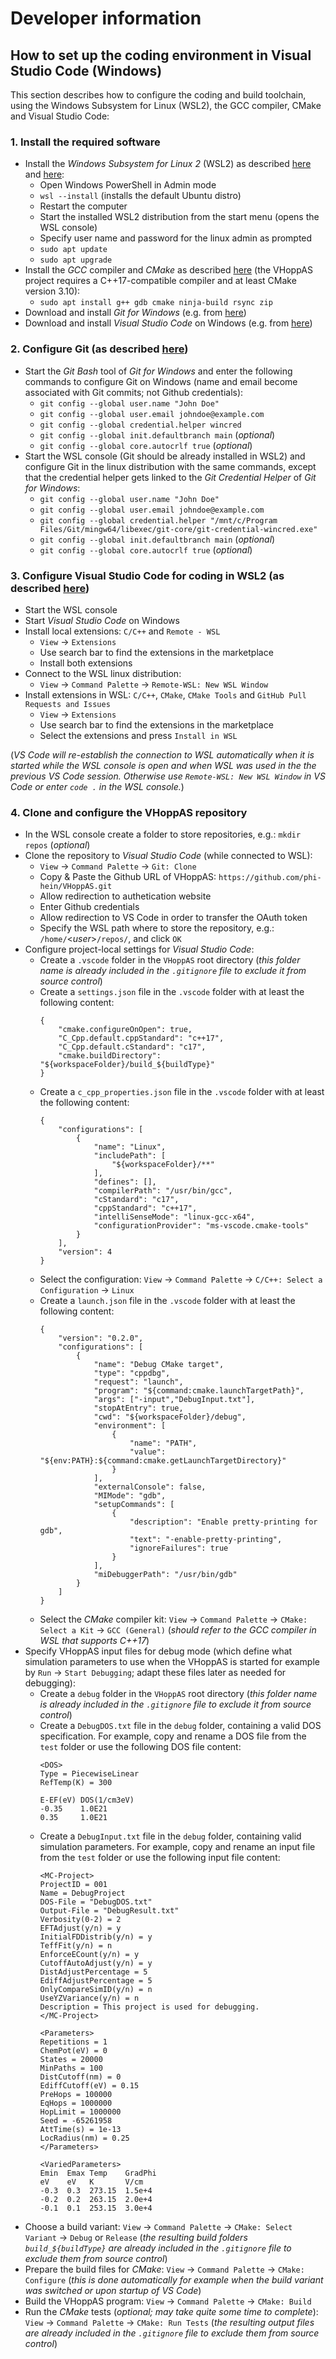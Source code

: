 # Developer information

## How to set up the coding environment in Visual Studio Code (Windows)
This section describes how to configure the coding and build toolchain, using the Windows Subsystem for Linux (WSL2), the GCC compiler, CMake and Visual Studio Code:

### 1. Install the required software
- Install the _Windows Subsystem for Linux 2_ (WSL2) as described [here](https://docs.microsoft.com/de-de/windows/wsl/setup/environment) and [here](https://docs.microsoft.com/de-de/windows/wsl/install):
    - Open Windows PowerShell in Admin mode
    - `wsl --install` (installs the default Ubuntu distro)
    - Restart the computer
    - Start the installed WSL2 distribution from the start menu (opens the WSL console)
    - Specify user name and password for the linux admin as prompted
    - `sudo apt update`
    - `sudo apt upgrade`
- Install the _GCC_ compiler and _CMake_ as described [here](https://docs.microsoft.com/de-de/cpp/build/walkthrough-build-debug-wsl2) (the VHoppAS project requires a C++17-compatible compiler and at least CMake version 3.10):
    - `sudo apt install g++ gdb cmake ninja-build rsync zip`
- Download and install _Git for Windows_ (e.g. from [here](https://git-scm.com/download/win))
- Download and install _Visual Studio Code_ on Windows (e.g. from [here](https://code.visualstudio.com/))

### 2. Configure Git (as described [here](https://docs.microsoft.com/de-de/windows/wsl/tutorials/wsl-git))
- Start the _Git Bash_ tool of _Git for Windows_ and enter the following commands to configure Git on Windows (name and email become associated with Git commits; not Github credentials):
    - `git config --global user.name "John Doe"`
    - `git config --global user.email johndoe@example.com`
    - `git config --global credential.helper wincred`
    - `git config --global init.defaultbranch main` (_optional_)
    - `git config --global core.autocrlf true` (_optional_)
- Start the WSL console (Git should be already installed in WSL2) and configure Git in the linux distribution with the same commands, except that the credential helper gets linked to the _Git Credential Helper_ of _Git for Windows_:
    - `git config --global user.name "John Doe"`
    - `git config --global user.email johndoe@example.com`
    - `git config --global credential.helper "/mnt/c/Program Files/Git/mingw64/libexec/git-core/git-credential-wincred.exe"`
    - `git config --global init.defaultbranch main` (_optional_)
    - `git config --global core.autocrlf true` (_optional_)

### 3. Configure Visual Studio Code for coding in WSL2 (as described [here](https://docs.microsoft.com/de-de/windows/wsl/tutorials/wsl-vscode))
- Start the WSL console
- Start _Visual Studio Code_ on Windows
- Install local extensions: `C/C++` and `Remote - WSL`
    - `View` &rarr; `Extensions`
    - Use search bar to find the extensions in the marketplace
    - Install both extensions
- Connect to the WSL linux distribution:
    - `View` &rarr; `Command Palette` &rarr; `Remote-WSL: New WSL Window`
- Install extensions in WSL: `C/C++`, `CMake`, `CMake Tools` and `GitHub Pull Requests and Issues`
    - `View` &rarr; `Extensions`
    - Use search bar to find the extensions in the marketplace
    - Select the extensions and press `Install in WSL`

(_VS Code will re-establish the connection to WSL automatically when it is started while the WSL console is open and when WSL was used in the the previous VS Code session. Otherwise use `Remote-WSL: New WSL Window` in VS Code or enter `code .` in the WSL console._)

### 4. Clone and configure the VHoppAS repository
- In the WSL console create a folder to store repositories, e.g.: `mkdir repos` (_optional_)
- Clone the repository to _Visual Studio Code_ (while connected to WSL): 
    - `View` &rarr; `Command Palette` &rarr; `Git: Clone`
    - Copy & Paste the Github URL of VHoppAS: `https://github.com/phi-hein/VHoppAS.git`
    - Allow redirection to authetication website
    - Enter Github credentials
    - Allow redirection to VS Code in order to transfer the OAuth token
    - Specify the WSL path where to store the repository, e.g.: `/home/`\<_user_\>`/repos/`, and click `OK`
- Configure project-local settings for _Visual Studio Code_:
    - Create a `.vscode` folder in the `VHoppAS` root directory (_this folder name is already included in the `.gitignore` file to exclude it from source control_)
    - Create a `settings.json` file in the `.vscode` folder with at least the following content:
        ```
        {
            "cmake.configureOnOpen": true,
            "C_Cpp.default.cppStandard": "c++17",
            "C_Cpp.default.cStandard": "c17",
            "cmake.buildDirectory": "${workspaceFolder}/build_${buildType}"
        }
        ```
    - Create a `c_cpp_properties.json` file in the `.vscode` folder with at least the following content:
        ```
        {
            "configurations": [
                {
                    "name": "Linux",
                    "includePath": [
                        "${workspaceFolder}/**"
                    ],
                    "defines": [],
                    "compilerPath": "/usr/bin/gcc",
                    "cStandard": "c17",
                    "cppStandard": "c++17",
                    "intelliSenseMode": "linux-gcc-x64",
                    "configurationProvider": "ms-vscode.cmake-tools"
                }
            ],
            "version": 4
        }
        ```
    - Select the configuration: `View` &rarr; `Command Palette` &rarr; `C/C++: Select a Configuration` &rarr; `Linux`
    - Create a `launch.json` file in the `.vscode` folder with at least the following content:
        ```
        {
            "version": "0.2.0",
            "configurations": [
                {
                    "name": "Debug CMake target",
                    "type": "cppdbg",
                    "request": "launch",
                    "program": "${command:cmake.launchTargetPath}",
                    "args": ["-input","DebugInput.txt"],
                    "stopAtEntry": true,
                    "cwd": "${workspaceFolder}/debug",
                    "environment": [
                        {
                            "name": "PATH",
                            "value": "${env:PATH}:${command:cmake.getLaunchTargetDirectory}"
                        }
                    ],
                    "externalConsole": false,
                    "MIMode": "gdb",
                    "setupCommands": [
                        {
                            "description": "Enable pretty-printing for gdb",
                            "text": "-enable-pretty-printing",
                            "ignoreFailures": true
                        }
                    ],
                    "miDebuggerPath": "/usr/bin/gdb"
                }
            ]
        }
        ```
    - Select the _CMake_ compiler kit: `View` &rarr; `Command Palette` &rarr; `CMake: Select a Kit` &rarr; `GCC (General)` (_should refer to the GCC compiler in WSL that supports C++17_)
- Specify VHoppAS input files for debug mode (which define what simulation parameters to use when the VHoppAS is started for example by `Run` &rarr; `Start Debugging`; adapt these files later as needed for debugging):
    - Create a `debug` folder in the `VHoppAS` root directory (_this folder name is already included in the `.gitignore` file to exclude it from source control_)
    - Create a `DebugDOS.txt` file in the `debug` folder, containing a valid DOS specification. For example, copy and rename a DOS file from the `test` folder or use the following DOS file content:
        ```
        <DOS>
        Type = PiecewiseLinear
        RefTemp(K) = 300

        E-EF(eV) DOS(1/cm3eV)
        -0.35    1.0E21
        0.35     1.0E21
        ```
    - Create a `DebugInput.txt` file in the `debug` folder, containing valid simulation parameters. For example, copy and rename an input file from the `test` folder or use the following input file content:
        ```
        <MC-Project>
        ProjectID = 001
        Name = DebugProject
        DOS-File = "DebugDOS.txt"   
        Output-File = "DebugResult.txt"
        Verbosity(0-2) = 2
        EFTAdjust(y/n) = y
        InitialFDDistrib(y/n) = y
        TeffFit(y/n) = n
        EnforceECount(y/n) = y
        CutoffAutoAdjust(y/n) = y
        DistAdjustPercentage = 5
        EdiffAdjustPercentage = 5
        OnlyCompareSimID(y/n) = n
        UseYZVariance(y/n) = n
        Description = This project is used for debugging. 
        </MC-Project>

        <Parameters>
        Repetitions = 1
        ChemPot(eV) = 0
        States = 20000
        MinPaths = 100
        DistCutoff(nm) = 0
        EdiffCutoff(eV) = 0.15
        PreHops = 100000
        EqHops = 1000000
        HopLimit = 1000000
        Seed = -65261958
        AttTime(s) = 1e-13
        LocRadius(nm) = 0.25
        </Parameters>

        <VariedParameters>
        Emin  Emax Temp    GradPhi
        eV    eV   K       V/cm 
        -0.3  0.3  273.15  1.5e+4
        -0.2  0.2  263.15  2.0e+4
        -0.1  0.1  253.15  3.0e+4
        ```
- Choose a build variant: `View` &rarr; `Command Palette` &rarr; `CMake: Select Variant` &rarr; `Debug` or `Release` (_the resulting build folders `build_${buildType}` are already included in the `.gitignore` file to exclude them from source control_)
- Prepare the build files for _CMake_: `View` &rarr; `Command Palette` &rarr; `CMake: Configure` (_this is done automatically for example when the build variant was switched or upon startup of VS Code_)
- Build the VHoppAS program: `View` &rarr; `Command Palette` &rarr; `CMake: Build`
- Run the _CMake_ tests (_optional; may take quite some time to complete_): `View` &rarr; `Command Palette` &rarr; `CMake: Run Tests` (_the resulting output files are already included in the `.gitignore` file to exclude them from source control_)